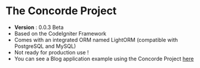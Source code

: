 # The Concorde Project
* **Version** : 0.0.3 Beta
* Based on the CodeIgniter Framework
* Comes with an integrated ORM named LightORM (compatible with PostgreSQL and MySQL)
* Not ready for production use !
* You can see a Blog application example using the Concorde Project [here](https://github.com/vmoulin78/blog)